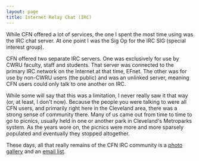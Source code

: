 ```yaml
---
layout: page
title: Internet Relay Chat (IRC)
---
```


While CFN offered a lot of services, the one I spent the most time using
was the IRC chat server. At one point I was the Sig Op for the IRC SIG
(special interest group).

CFN offered two separate IRC servers. One was exclusively for use by CWRU
faculty, staff and students. That server was connected to the primary IRC
network on the Internet at that time, EFnet. The other was for use by
non-CWRU users (the public) and was an unlinked server, meaning CFN users
could only talk to one another on IRC.

While some will say that this was a limitation, I never really saw it that
way (or, at least, I don't now). Because the people you were talking to were
all CFN users, and primarily right here in the Cleveland area, there was a
strong sense of community there. Many of us came out from time to time to
go to picnics, usually held in one or another park in Cleveland's Metroparks
system. As the years wore on, the picnics were more and more sparsely
populated and eventually they stopped altogether.

These days, all that really remains of the CFN IRC community is a
[photo gallery](/gallery) and an [email list](/list.html).

